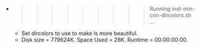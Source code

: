 * >>>>>>>>> Running inst-min-con-dircolors.sh ...
  * Set dircolors to use  to make ls more beautiful.
  * Disk size = 779624K. Space Used = 28K. Runtime = 00:00:00:00.
